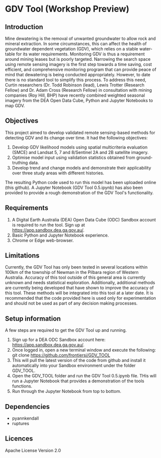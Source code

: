 # GDV Tool (Workshop Preview)

## Introduction
Mine dewatering is the removal of unwanted groundwater to allow rock and mineral extraction. In some circumstances, this can affect the health of groundwater dependent vegetation (GDV), which relies on a stable water-table for its water requirements. Monitoring GDV is thus a requirement around mining leases but is poorly targeted. 
Narrowing the search space using remote sensing imagery is the first step towards a time saving, cost efficient, and comprehensive monitoring program that can provide peace of mind that dewatering is being conducted appropriately. However, to date there is no standard tool to simplify this process.
To address this need, Curtin researchers (Dr. Todd Robinson (lead), Lewis Trotter (Research Fellow) and Dr. Adam Cross (Research Fellow) in consultation with mining companies (Roy Hill, BHP) have recently combined weighted seasonal imagery from the DEA Open Data Cube, Python and Jupyter Notebooks to map GDV.

## Objectives
This project aimed to develop validated remote sensing-based methods for detecting GDV and its change over time. It had the following objectives:
1. Develop GDV likelihood models using spatial multicriteria evaluation (SMCE) and Landsat 5, 7 and 8/Sentinel 2A and 2B satellite imagery.
2. Optimise model input using validation statistics obtained from ground-truthing data.
3. Develop trend and change models and demonstrate their applicability over three study areas with different histories. 

The resulting Python code used to run this model has been uploaded online (this github). A Jupyter Notebook (GDV Tool 0.5.ipynb) has also been provided to provide a rough demonstration of the GDV Tool's functionality.

## Requirements
1. A Digital Earth Australia (DEA) Open Data Cube (ODC) Sandbox account is required to run the tool. Sign up at https://app.sandbox.dea.ga.gov.au/.
2. Basic Python and Jupyter Notebook experience.
3. Chrome or Edge web-browser.

## Limitations
Currently, the GDV Tool has only been tested in several locations within 100km of the township of Newman in the Pilbara region of Western Australia. Accuracy of this tool outside of this general area is currently unknown and needs statistical exploration. 
Additionally, additional methods are currently being developed that have shown to improve the accuracy of this tool. These methods will be integrated into this tool at a later date. It is recommended that the code provided here is used only for experimentation and should not be used as part of any decision making processes.

## Setup information
A few steps are required to get the GDV Tool up and running. 
1. Sign up for a DEA ODC Sandbox account here: https://app.sandbox.dea.ga.gov.au/.
2. Once logged in, open a new terminal window and execute the following: git clone https://github.com/frontiersi/GDV_TOOL
3. This will pull the latest version of the code from github and install it automatically into your Sandbox environment under the folder GDV_TOOL.
4. Open the GDV_TOOL folder and run the GDV Tool 0.5.ipynb file. THis will run a Jupyter Notebook that provides a demonstration of the tools functions.
5. Run through the Jupyter Notebook from top to bottom.

## Dependencies
- pyannkendall
- ruptures

## Licences
Apache License Version 2.0
